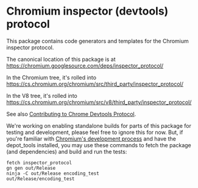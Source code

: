 # Chromium inspector (devtools) protocol

This package contains code generators and templates for the Chromium
inspector protocol.

The canonical location of this package is at
https://chromium.googlesource.com/deps/inspector_protocol/

In the Chromium tree, it's rolled into
https://cs.chromium.org/chromium/src/third_party/inspector_protocol/

In the V8 tree, it's rolled into
https://cs.chromium.org/chromium/src/v8/third_party/inspector_protocol/

See also [Contributing to Chrome Devtools Protocol](https://docs.google.com/document/d/1c-COD2kaK__5iMM5SEx-PzNA7HFmgttcYfOHHX0HaOM/edit).

We're working on enabling standalone builds for parts of this package for
testing and development, please feel free to ignore this for now.
But, if you're familiar with
[Chromium's development process](https://www.chromium.org/developers/contributing-code)
and have the depot_tools installed, you may use these commands
to fetch the package (and dependencies) and build and run the tests:

    fetch inspector_protocol
    gn gen out/Release
    ninja -C out/Release encoding_test
    out/Release/encoding_test
